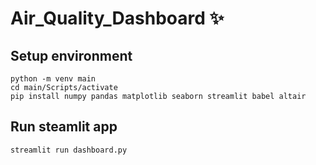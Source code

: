 # Air_Quality_Dashboard ✨

## Setup environment
```
python -m venv main
cd main/Scripts/activate
pip install numpy pandas matplotlib seaborn streamlit babel altair
```

## Run steamlit app
```
streamlit run dashboard.py
```
